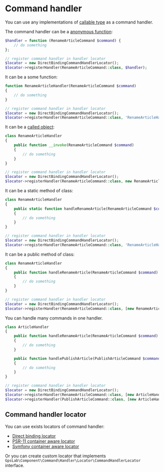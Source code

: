 Command handler
===============

You can use any implementations of [callable type](http://php.net/manual/en/language.types.callable.php) as a command
handler.

The command handler can be a [anonymous function](http://php.net/manual/en/functions.anonymous.php):

```php
$handler = function (RenameArticleCommand $command) {
    // do something
};

// register command handler in handler locator
$locator = new DirectBindingCommandHandlerLocator();
$locator->registerHandler(RenameArticleCommand::class, $handler);
```

It can be a some function:

```php
function RenameArticleHandler(RenameArticleCommand $command)
{
    // do something
}

// register command handler in handler locator
$locator = new DirectBindingCommandHandlerLocator();
$locator->registerHandler(RenameArticleCommand::class, 'RenameArticleHandler');
```

It can be a [called object](http://php.net/manual/en/language.oop5.magic.php#object.invoke):

```php
class RenameArticleHandler
{
    public function __invoke(RenameArticleCommand $command)
    {
        // do something
    }
}

// register command handler in handler locator
$locator = new DirectBindingCommandHandlerLocator();
$locator->registerHandler(RenameArticleCommand::class, new RenameArticleHandler());
```

It can be a static method of class:

```php
class RenameArticleHandler
{
    public static function handleRenameArticle(RenameArticleCommand $command)
    {
        // do something
    }
}

// register command handler in handler locator
$locator = new DirectBindingCommandHandlerLocator();
$locator->registerHandler(RenameArticleCommand::class, 'RenameArticleHandler::handleRenameArticle');
```

It can be a public method of class:

```php
class RenameArticleHandler
{
    public function handleRenameArticle(RenameArticleCommand $command)
    {
        // do something
    }
}

// register command handler in handler locator
$locator = new DirectBindingCommandHandlerLocator();
$locator->registerHandler(RenameArticleCommand::class, [new RenameArticleHandler(), 'handleRenameArticle']);
```

You can handle many commands in one handler.

```php
class ArticleHandler
{
    public function handleRenameArticle(RenameArticleCommand $command)
    {
        // do something
    }

    public function handlePublishArticle(PublishArticleCommand $command)
    {
        // do something
    }
}

// register command handler in handler locator
$locator = new DirectBindingCommandHandlerLocator();
$locator->registerHandler(RenameArticleCommand::class, [new ArticleHandler(), 'handleRenameArticle']);
$locator->registerHandler(PublishArticleCommand::class, [new ArticleHandler(), 'handlePublishArticle']);
```

## Command handler locator

You can use exists locators of command handler:

 * [Direct binding locator](locator/direct_binding.md)
 * [PSR-11 container aware locator](locator/psr-11_container.md)
 * [Symfony container aware locator](locator/symfony_container.md)

Or you can create custom locator that implements `GpsLab\Component\Command\Handler\Locator\CommandHandlerLocator`
interface.
